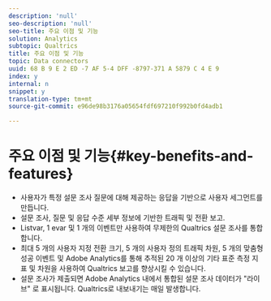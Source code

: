 ```yaml
---
description: 'null'
seo-description: 'null'
seo-title: 주요 이점 및 기능
solution: Analytics
subtopic: Qualtrics
title: 주요 이점 및 기능
topic: Data connectors
uuid: 68 B 9 E 2 ED -7 AF 5-4 DFF -8797-371 A 5879 C 4 E 9
index: y
internal: n
snippet: y
translation-type: tm+mt
source-git-commit: e96de98b3176a05654fdf697210f992b0fd4adb1

---
```



# 주요 이점 및 기능{#key-benefits-and-features}

* 사용자가 특정 설문 조사 질문에 대해 제공하는 응답을 기반으로 사용자 세그먼트를 만듭니다.
* 설문 조사, 질문 및 응답 수준 세부 정보에 기반한 트래픽 및 전환 보고.
* Listvar, 1 evar 및 1 개의 이벤트만 사용하여 무제한의 Qualtrics 설문 조사를 통합합니다.
* 최대 5 개의 사용자 지정 전환 크기, 5 개의 사용자 정의 트래픽 차원, 5 개의 맞춤형 성공 이벤트 및 Adobe Analytics를 통해 추적된 20 개 이상의 기타 표준 측정 지표 및 차원을 사용하여 Qualtrics 보고를 향상시킬 수 있습니다.
* 설문 조사가 제출되면 Adobe Analytics 내에서 통합된 설문 조사 데이터가 "라이브" 로 표시됩니다. Qualtrics로 내보내기는 매일 발생합니다.

